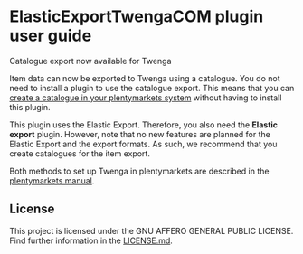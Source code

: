 
# ElasticExportTwengaCOM plugin user guide

<div class="alert alert-info" role="alert">
Catalogue export now available for Twenga
 
Item data can now be exported to Twenga using a catalogue. You do not need to install a plugin to use the catalogue export. This means that you can <a href="https://knowledge.plentymarkets.com/en-gb/manual/main/markets/twenga.html#catalogue-export" target="_blank">create a catalogue in your plentymarkets system</a> without having to install this plugin.
 
This plugin uses the Elastic Export. Therefore, you also need the **Elastic export** plugin. However, note that no new features are planned for the Elastic Export and the export formats. As such, we recommend that you create catalogues for the item export.
 
Both methods to set up Twenga in plentymarkets are described in the <a href="https://knowledge.plentymarkets.com/en-gb/manual/main/markets/twenga.html" target="_blank">plentymarkets manual</a>.

## License

This project is licensed under the GNU AFFERO GENERAL PUBLIC LICENSE. Find further information in the [LICENSE.md](https://github.com/plentymarkets/plugin-elastic-export-twenga-com/blob/master/LICENSE.md).
